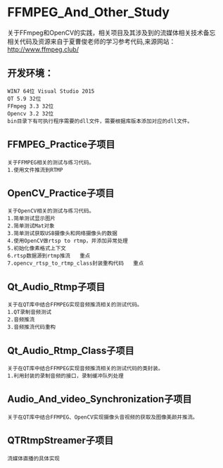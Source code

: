 # FFMPEG_And_Other_Study
关于FFmpeg和OpenCV的实践，相关项目及其涉及到的流媒体相关技术备忘
<br>
相关代码及资源来自于夏曹俊老师的学习参考代码,来源网站：http://www.ffmpeg.club/

## 开发环境：
    WIN7 64位 Visual Studio 2015
    QT 5.9 32位 
    FFmpeg 3.3 32位
    Opencv 3.2 32位	
	bin目录下有可执行程序需要的dll文件，需要根据库版本添加对应的dll文件。 

## FFMPEG_Practice子项目
  	关于FFMPEG相关的测试与练习代码。
	1.使用文件推流到RTMP
## OpenCV_Practice子项目
	关于OpenCV相关的测试与练习代码。
	1.简单测试显示图片
	2.简单测试Mat对象
	3.简单测试获取USB摄像头和网络摄像头的数据
	4.使用OpenCV做rtsp to rtmp，并添加异常处理
	5.初始化像素格式上下文
	6.rtsp数据源到rtmp推流   重点
	7.opencv_rtsp_to_rtmp_class封装重构代码   重点 
## Qt_Audio_Rtmp子项目
	关于在QT库中结合FFMPEG实现音频推流相关的测试代码。
	1.QT录制音频测试
	2.音频推流
	3.音频推流代码重构
## Qt_Audio_Rtmp_Class子项目
	关于在QT库中结合FFMPEG实现音频推流相关的测试代码的类封装。
	1.利用封装的录制音频的接口，录制缓冲队列处理
## Audio_And_video_Synchronization子项目
	关于在QT库中结合FFMPEG、OpenCV实现摄像头音视频的获取及图像美颜并推流。
## QTRtmpStreamer子项目
	流媒体直播的具体实现
